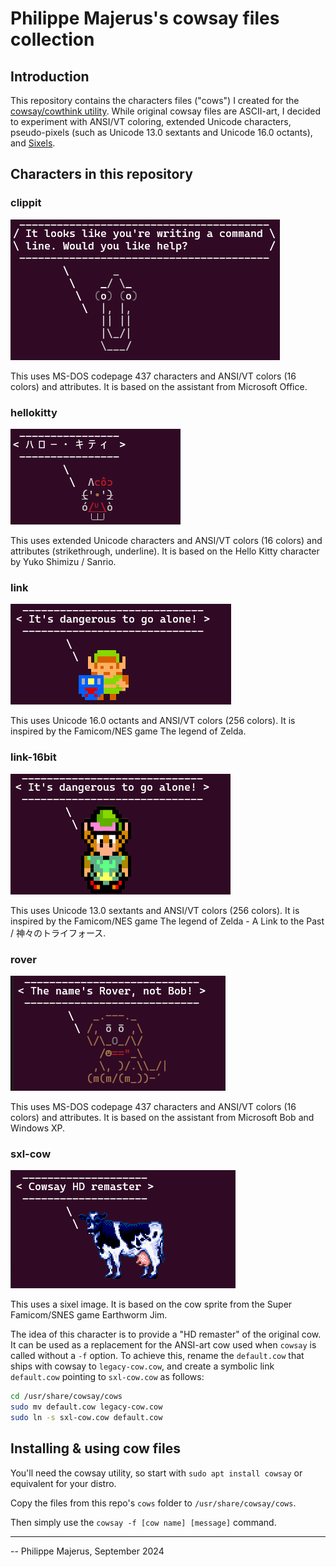 # Philippe Majerus's cowsay files collection


## Introduction

This repository contains the characters files ("cows") I created for the [cowsay/cowthink utility](https://en.wikipedia.org/wiki/Cowsay).
While original cowsay files are ASCII-art, I decided to experiment with ANSI/VT coloring, extended Unicode characters, pseudo-pixels (such as Unicode 13.0 sextants and Unicode 16.0 octants), and [Sixels](https://en.wikipedia.org/wiki/Sixel).


## Characters in this repository

### clippit
![clippit](images/clippit.png)

This uses MS-DOS codepage 437 characters and ANSI/VT colors (16 colors) and attributes.
It is based on the assistant from Microsoft Office.

### hellokitty
![hellokitty](images/hellokitty.png)

This uses extended Unicode characters and ANSI/VT colors (16 colors) and attributes (strikethrough, underline).
It is based on the Hello Kitty character by Yuko Shimizu / Sanrio.

### link
![link](images/link.png)

This uses Unicode 16.0 octants and ANSI/VT colors (256 colors).
It is inspired by the Famicom/NES game The legend of Zelda.

### link-16bit
![link-16bit](images/link-16bit.png)

This uses Unicode 13.0 sextants and ANSI/VT colors (256 colors).
It is inspired by the Famicom/NES game The legend of Zelda - A Link to the Past / 神々のトライフォース.

### rover
![rover](images/rover.png)

This uses MS-DOS codepage 437 characters and ANSI/VT colors (16 colors) and attributes.
It is based on the assistant from Microsoft Bob and Windows XP.

### sxl-cow
![sxl-cow](images/sxl-cow.png)

This uses a sixel image.
It is based on the cow sprite from the Super Famicom/SNES game Earthworm Jim.

The idea of this character is to provide a "HD remaster" of the original cow.
It can be used as a replacement for the ANSI-art cow used when `cowsay` is called without a `-f` option. To achieve this, rename the `default.cow` that ships with cowsay to `legacy-cow.cow`, and create a symbolic link `default.cow` pointing to `sxl-cow.cow` as follows:
```bash
cd /usr/share/cowsay/cows
sudo mv default.cow legacy-cow.cow
sudo ln -s sxl-cow.cow default.cow
```


## Installing & using cow files
You'll need the cowsay utility, so start with `sudo apt install cowsay` or equivalent for your distro.

Copy the files from this repo's `cows` folder to  `/usr/share/cowsay/cows`.

Then simply use the `cowsay -f [cow name] [message]` command.

---

-- Philippe Majerus, September 2024
